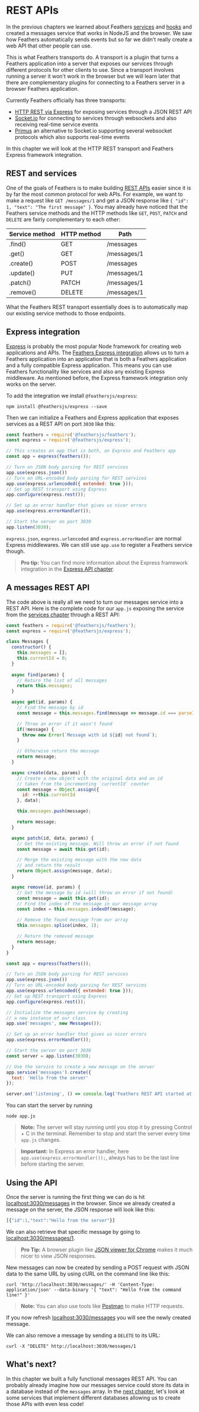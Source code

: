 # REST APIs

In the previous chapters we learned about Feathers [services](./services.md) and [hooks](./hooks.md) and created a messages service that works in NodeJS and the browser. We saw how Feathers automatically sends events but so far we didn't really create a web API that other people can use.

This is what Feathers transports do. A transport is a plugin that turns a Feathers application into a server that exposes our services through different protocols for other clients to use. Since a transport involves running a server it won't work in the browser but we will learn later that there are complementary plugins for connecting to a Feathers server in a browser Feathers application.

Currently Feathers officially has three transports:

- [HTTP REST via Express](../../api/express.md) for exposing services through a JSON REST API
- [Socket.io](../../api/socketio.md) for connecting to services through websockets and also receiving real-time service events
- [Primus](../../api/primus.md) an alternative to Socket.io supporting several websocket protocols which also supports real-time events

In this chapter we will look at the HTTP REST transport and Feathers Express framework integration.

## REST and services

One of the goals of Feathers is to make building [REST APIs](https://en.wikipedia.org/wiki/Representational_state_transfer) easier since it is by far the most common protocol for web APIs. For example, we want to make a request like `GET /messages/1` and get a JSON response like `{ "id": 1, "text": "The first message" }`. You may already have noticed that the Feathers service methods and the HTTP methods like `GET`, `POST`, `PATCH` and `DELETE` are fairly complementary to each other:

| Service method  | HTTP method | Path        |
|-----------------|-------------|-------------|
| .find()         | GET         | /messages   |
| .get()          | GET         | /messages/1 |
| .create()       | POST        | /messages   |
| .update()       | PUT         | /messages/1 |
| .patch()        | PATCH       | /messages/1 |
| .remove()       | DELETE      | /messages/1 |

What the Feathers REST transport essentially does is to automatically map our existing service methods to those endpoints.

## Express integration

[Express](http://expressjs.com/) is probably the most popular Node framework for creating web applications and APIs. The [Feathers Express integration](../../api/express.md) allows us to turn a Feathers application into an application that is both a Feathers application and a fully compatible Express application. This means you can use Feathers functionality like services and also any existing Express middleware. As mentioned before, the Express framework integration only works on the server.

To add the integration we install `@feathersjs/express`:

```
npm install @feathersjs/express --save
```

Then we can initialize a Feathers and Express application that exposes services as a REST API on port `3030` like this:

```js
const feathers = require('@feathersjs/feathers');
const express = require('@feathersjs/express');

// This creates an app that is both, an Express and Feathers app
const app = express(feathers());

// Turn on JSON body parsing for REST services
app.use(express.json())
// Turn on URL-encoded body parsing for REST services
app.use(express.urlencoded({ extended: true }));
// Set up REST transport using Express
app.configure(express.rest());

// Set up an error handler that gives us nicer errors
app.use(express.errorHandler());

// Start the server on port 3030
app.listen(3030);
```

`express.json`, `express.urlencoded` and `express.errorHandler` are normal Express middlewares. We can still use `app.use` to register a Feathers service though.

> __Pro tip:__ You can find more information about the Express framework integration in the [Express API chapter](../../api/express.md).

## A messages REST API

The code above is really all we need to turn our messages service into a REST API. Here is the complete code for our `app.js` exposing the service from the [services chapter](./services.md) through a REST API:

```js
const feathers = require('@feathersjs/feathers');
const express = require('@feathersjs/express');

class Messages {
  constructor() {
    this.messages = [];
    this.currentId = 0;
  }
  
  async find(params) {
    // Return the list of all messages
    return this.messages;
  }

  async get(id, params) {
    // Find the message by id
    const message = this.messages.find(message => message.id === parseInt(id, 10));

    // Throw an error if it wasn't found
    if(!message) {
      throw new Error(`Message with id ${id} not found`);
    }

    // Otherwise return the message
    return message;
  }

  async create(data, params) {
    // Create a new object with the original data and an id
    // taken from the incrementing `currentId` counter
    const message = Object.assign({
      id: ++this.currentId
    }, data);

    this.messages.push(message);

    return message;
  }

  async patch(id, data, params) {
    // Get the existing message. Will throw an error if not found
    const message = await this.get(id);

    // Merge the existing message with the new data
    // and return the result
    return Object.assign(message, data);
  }

  async remove(id, params) {
    // Get the message by id (will throw an error if not found)
    const message = await this.get(id);
    // Find the index of the message in our message array
    const index = this.messages.indexOf(message);

    // Remove the found message from our array
    this.messages.splice(index, 1);

    // Return the removed message
    return message;
  }
}

const app = express(feathers());

// Turn on JSON body parsing for REST services
app.use(express.json())
// Turn on URL-encoded body parsing for REST services
app.use(express.urlencoded({ extended: true }));
// Set up REST transport using Express
app.configure(express.rest());

// Initialize the messages service by creating
// a new instance of our class
app.use('messages', new Messages());

// Set up an error handler that gives us nicer errors
app.use(express.errorHandler());

// Start the server on port 3030
const server = app.listen(3030);

// Use the service to create a new message on the server
app.service('messages').create({
  text: 'Hello from the server'
});

server.on('listening', () => console.log('Feathers REST API started at http://localhost:3030'));
```

You can start the server by running

```
node app.js
```

> __Note:__ The server will stay running until you stop it by pressing Control + C in the terminal. Remember to stop and start the server every time `app.js` changes.

<!-- -->

> __Important:__ In Express an error handler, here `app.use(express.errorHandler());`, always has to be the last line before starting the server.

## Using the API

Once the server is running the first thing we can do is hit [localhost:3030/messages](http://localhost:3030/messages) in the browser. Since we already created a message on the server, the JSON response will look like this:

```js
[{"id":1,"text":"Hello from the server"}]
```

We can also retrieve that specific message by going to [localhost:3030/messages/1](http://localhost:3030/messages/1).

> __Pro Tip:__ A browser plugin like [JSON viewer for Chrome](https://chrome.google.com/webstore/detail/json-viewer/gbmdgpbipfallnflgajpaliibnhdgobh) makes it much nicer to view JSON responses.

New messages can now be created by sending a POST request with JSON data to the same URL by using cURL on the command line like this:

```
curl 'http://localhost:3030/messages/' -H 'Content-Type: application/json' --data-binary '{ "text": "Hello from the command line!" }'
```

> __Note:__ You can also use tools like [Postman](https://www.getpostman.com/) to make HTTP requests.

If you now refresh [localhost:3030/messages](http://localhost:3030/messages) you will see the newly created message.

We can also remove a message by sending a `DELETE` to its URL:

```
curl -X "DELETE" http://localhost:3030/messages/1
```

## What's next?

In this chapter we built a fully functional messages REST API. You can probably already imagine how our messages service could store its data in a database instead of the `messages` array. In the [next chapter](./databases.md), let's look at some services that implement different databases allowing us to create those APIs with even less code!
